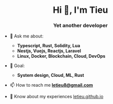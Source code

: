 

<h1 align="center">Hi 👋, I'm Tieu</h1>
<h3 align="center">Yet another developer</h3>


- 💬 Ask me about:
  - **Typescript, Rust, Solidity, Lua**
  - **Nestjs, Vuejs, Reactjs, Laravel**
  - **Linux, Docker, Blockchain, Cloud, DevOps**
  
- 🎯 Goal: 
  - **System design, Cloud, ML, Rust**
  
- 📫 How to reach me **letieu8@gmail.com**

- 📄 Know about my experiences [letieu.github.io](https://coingen20.netlify.app/)
